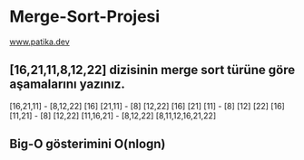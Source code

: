 # Merge-Sort-Projesi
www.patika.dev

## [16,21,11,8,12,22] dizisinin merge sort türüne göre aşamalarını yazınız.
[16,21,11] - [8,12,22]
[16] [21,11] - [8] [12,22]
[16] [21] [11] - [8] [12] [22]
[16] [11,21] - [8] [12,22]
[11,16,21] - [8,12,22]
[8,11,12,16,21,22]
## Big-O gösterimini O(nlogn)
